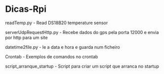 # Dicas-Rpi

readTemp.py - Read DS18B20 temperature sensor

serverUdpRequestHttp.py - Recebe dados do gps pela porta 12000 e envia por http para um site

datetime2file.py - le a data e hora e guarda num ficheiro

Crontab - Exemplos de comandos no crontab

script_arranque_startup - Script para criar um script que arranca no startup
